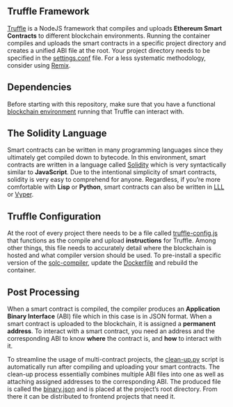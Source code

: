 ## Truffle Framework
[Truffle](https://github.com/trufflesuite/truffle) is a NodeJS framework that compiles and uploads **Ethereum Smart Contracts** to different blockchain environments. Running the container compiles and uploads the smart contracts in a specific project directory and creates a unified ABI file at the root. Your project directory needs to be specified in the [settings.conf](https://github.com/wickstjo/arcada-dlt-env/blob/master/truffle-contracts/settings.conf#L5) file. For a less systematic methodology, consider using [Remix](https://remix.ethereum.org/).

## Dependencies
Before starting with this repository, make sure that you have a functional [blockchain environment](https://github.com/wickstjo/arcada-dlt-env/tree/master/ganache-chain) running that Truffle can interact with.

## The Solidity Language
Smart contracts can be written in many programming languages since they ultimately get compiled down to bytecode. In this environment, smart contracts are written in a language called [Solidity](https://github.com/ethereum/solidity) which is very syntactically similar to **JavaScript**. Due to the intentional simplicity of smart contracts, solidity is very easy to comprehend for anyone. Regardless, if you’re more comfortable with **Lisp** or **Python**, smart contracts can also be written in [LLL](https://lll-docs.readthedocs.io/en/latest/lll_introduction.html#:~:text=LLL%20is%20one%20of%20the,level%20language%20similar%20to%20Assembly.) or [Vyper](https://github.com/vyperlang/vyper).

## Truffle Configuration
At the root of every project there needs to be a file called [truffle-config.js](https://github.com/wickstjo/arcada-dlt-env/blob/master/truffle-contracts/projects/example/truffle-config.js) that functions as the compile and upload **instructions** for Truffle. Among other things, this file needs to accurately detail where the blockchain is hosted and what compiler version should be used. To pre-install a specific version of the  [solc-compiler](https://docs.soliditylang.org/en/v0.8.0/installing-solidity.html), update the [Dockerfile](https://github.com/wickstjo/arcada-dlt-env/blob/master/truffle-contracts/docker/dockerfile#L17) and rebuild the container.

## Post Processing
When a smart contract is compiled, the compiler produces an **Application Binary Interface** (ABI) file which in this case is in JSON format. When a smart contract is uploaded to the blockchain, it is assigned a **permanent address**. To interact with a smart contract, you need an address and the corresponding ABI to know **where** the contract is, and **how** to interact with it.

To streamline the usage of multi-contract projects, the [clean-up.py](https://github.com/wickstjo/arcada-dlt-env/blob/master/truffle-contracts/docker/resources/clean-up.py) script is automatically run after compiling and uploading your smart contracts. The clean-up process essentially combines multiple ABI files into one as well as attaching assigned addresses to the corresponding ABI. The produced file is called the [binary.json](https://github.com/wickstjo/arcada-dlt-env/blob/master/truffle-contracts/projects/example/binary.json) and is placed at the project’s root directory. From there it can be distributed to frontend projects that need it.